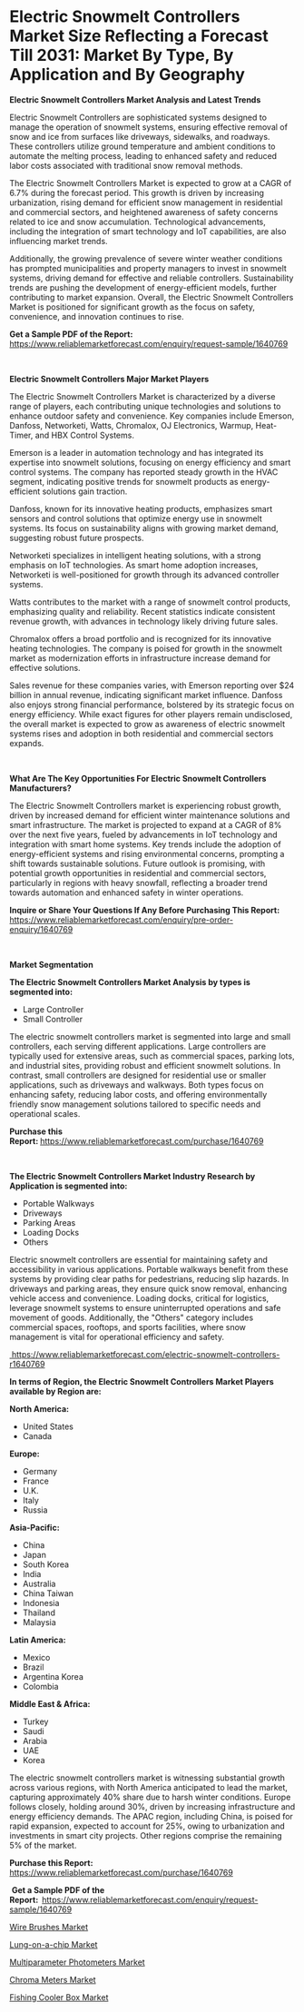 <p><h1>Electric Snowmelt Controllers Market Size Reflecting a Forecast Till 2031: Market By Type, By Application and By Geography</h1></p><p><strong>Electric Snowmelt Controllers Market Analysis and Latest Trends</strong></p>
<p><p>Electric Snowmelt Controllers are sophisticated systems designed to manage the operation of snowmelt systems, ensuring effective removal of snow and ice from surfaces like driveways, sidewalks, and roadways. These controllers utilize ground temperature and ambient conditions to automate the melting process, leading to enhanced safety and reduced labor costs associated with traditional snow removal methods.</p><p>The Electric Snowmelt Controllers Market is expected to grow at a CAGR of 6.7% during the forecast period. This growth is driven by increasing urbanization, rising demand for efficient snow management in residential and commercial sectors, and heightened awareness of safety concerns related to ice and snow accumulation. Technological advancements, including the integration of smart technology and IoT capabilities, are also influencing market trends. </p><p>Additionally, the growing prevalence of severe winter weather conditions has prompted municipalities and property managers to invest in snowmelt systems, driving demand for effective and reliable controllers. Sustainability trends are pushing the development of energy-efficient models, further contributing to market expansion. Overall, the Electric Snowmelt Controllers Market is positioned for significant growth as the focus on safety, convenience, and innovation continues to rise.</p></p>
<p><strong>Get a Sample PDF of the Report:&nbsp;</strong> <a href="https://www.reliablemarketforecast.com/enquiry/request-sample/1640769?utm_campaign=1283&utm_medium=2&utm_source=Github&utm_content=ia&utm_term=25092024&utm_id=electric-snowmelt-controllers">https://www.reliablemarketforecast.com/enquiry/request-sample/1640769</a></p>
<p>&nbsp;</p>
<p><strong>Electric Snowmelt Controllers Major Market Players</strong></p>
<p><p>The Electric Snowmelt Controllers Market is characterized by a diverse range of players, each contributing unique technologies and solutions to enhance outdoor safety and convenience. Key companies include Emerson, Danfoss, Networketi, Watts, Chromalox, OJ Electronics, Warmup, Heat-Timer, and HBX Control Systems.</p><p>Emerson is a leader in automation technology and has integrated its expertise into snowmelt solutions, focusing on energy efficiency and smart control systems. The company has reported steady growth in the HVAC segment, indicating positive trends for snowmelt products as energy-efficient solutions gain traction.</p><p>Danfoss, known for its innovative heating products, emphasizes smart sensors and control solutions that optimize energy use in snowmelt systems. Its focus on sustainability aligns with growing market demand, suggesting robust future prospects.</p><p>Networketi specializes in intelligent heating solutions, with a strong emphasis on IoT technologies. As smart home adoption increases, Networketi is well-positioned for growth through its advanced controller systems.</p><p>Watts contributes to the market with a range of snowmelt control products, emphasizing quality and reliability. Recent statistics indicate consistent revenue growth, with advances in technology likely driving future sales.</p><p>Chromalox offers a broad portfolio and is recognized for its innovative heating technologies. The company is poised for growth in the snowmelt market as modernization efforts in infrastructure increase demand for effective solutions.</p><p>Sales revenue for these companies varies, with Emerson reporting over $24 billion in annual revenue, indicating significant market influence. Danfoss also enjoys strong financial performance, bolstered by its strategic focus on energy efficiency. While exact figures for other players remain undisclosed, the overall market is expected to grow as awareness of electric snowmelt systems rises and adoption in both residential and commercial sectors expands.</p></p>
<p>&nbsp;</p>
<p><strong>What Are The Key Opportunities For Electric Snowmelt Controllers Manufacturers?</strong></p>
<p><p>The Electric Snowmelt Controllers market is experiencing robust growth, driven by increased demand for efficient winter maintenance solutions and smart infrastructure. The market is projected to expand at a CAGR of 8% over the next five years, fueled by advancements in IoT technology and integration with smart home systems. Key trends include the adoption of energy-efficient systems and rising environmental concerns, prompting a shift towards sustainable solutions. Future outlook is promising, with potential growth opportunities in residential and commercial sectors, particularly in regions with heavy snowfall, reflecting a broader trend towards automation and enhanced safety in winter operations.</p></p>
<p><strong>Inquire or Share Your Questions If Any Before Purchasing This Report:</strong> <a href="https://www.reliablemarketforecast.com/enquiry/pre-order-enquiry/1640769?utm_campaign=1283&utm_medium=2&utm_source=Github&utm_content=ia&utm_term=25092024&utm_id=electric-snowmelt-controllers">https://www.reliablemarketforecast.com/enquiry/pre-order-enquiry/1640769</a></p>
<p>&nbsp;</p>
<p><strong>Market Segmentation</strong></p>
<p><strong>The Electric Snowmelt Controllers Market Analysis by types is segmented into:</strong></p>
<p><ul><li>Large Controller</li><li>Small Controller</li></ul></p>
<p><p>The electric snowmelt controllers market is segmented into large and small controllers, each serving different applications. Large controllers are typically used for extensive areas, such as commercial spaces, parking lots, and industrial sites, providing robust and efficient snowmelt solutions. In contrast, small controllers are designed for residential use or smaller applications, such as driveways and walkways. Both types focus on enhancing safety, reducing labor costs, and offering environmentally friendly snow management solutions tailored to specific needs and operational scales.</p></p>
<p><strong>Purchase this Report:&nbsp;</strong><a href="https://www.reliablemarketforecast.com/purchase/1640769?utm_campaign=1283&utm_medium=2&utm_source=Github&utm_content=ia&utm_term=25092024&utm_id=electric-snowmelt-controllers">https://www.reliablemarketforecast.com/purchase/1640769</a></p>
<p>&nbsp;</p>
<p><strong>The Electric Snowmelt Controllers Market Industry Research by Application is segmented into:</strong></p>
<p><ul><li>Portable Walkways</li><li>Driveways</li><li>Parking Areas</li><li>Loading Docks</li><li>Others</li></ul></p>
<p><p>Electric snowmelt controllers are essential for maintaining safety and accessibility in various applications. Portable walkways benefit from these systems by providing clear paths for pedestrians, reducing slip hazards. In driveways and parking areas, they ensure quick snow removal, enhancing vehicle access and convenience. Loading docks, critical for logistics, leverage snowmelt systems to ensure uninterrupted operations and safe movement of goods. Additionally, the "Others" category includes commercial spaces, rooftops, and sports facilities, where snow management is vital for operational efficiency and safety.</p></p>
<p><a href="https://www.reliablemarketforecast.com/electric-snowmelt-controllers-r1640769?utm_campaign=1283&utm_medium=2&utm_source=Github&utm_content=ia&utm_term=25092024&utm_id=electric-snowmelt-controllers">&nbsp;https://www.reliablemarketforecast.com/electric-snowmelt-controllers-r1640769</a></p>
<p><strong>In terms of Region, the Electric Snowmelt Controllers Market Players available by Region are:</strong></p>
<p>
    <p> <strong> North America: </strong>
        <ul>
            <li>United States</li>
            <li>Canada</li>
        </ul>
        </p> 
    <p> <strong> Europe: </strong>
        <ul>
            <li>Germany</li>
            <li>France</li>
            <li>U.K.</li>
            <li>Italy</li>
            <li>Russia</li>
        </ul>
        </p> 
    <p> <strong> Asia-Pacific: </strong>
        <ul>
            <li>China</li>
            <li>Japan</li>
            <li>South Korea</li>
            <li>India</li>
            <li>Australia</li>
            <li>China Taiwan</li>
            <li>Indonesia</li>
            <li>Thailand</li>
            <li>Malaysia</li>
        </ul>
        </p> 
    <p> <strong> Latin America: </strong>
        <ul>
            <li>Mexico</li>
            <li>Brazil</li>
            <li>Argentina Korea</li>
            <li>Colombia</li>
        </ul>
        </p> 
    <p> <strong> Middle East & Africa: </strong>
        <ul>
            <li>Turkey</li>
            <li>Saudi</li>
            <li>Arabia</li>
            <li>UAE</li>
            <li>Korea</li>
        </ul>
    </p>
    </p>
<p><p>The electric snowmelt controllers market is witnessing substantial growth across various regions, with North America anticipated to lead the market, capturing approximately 40% share due to harsh winter conditions. Europe follows closely, holding around 30%, driven by increasing infrastructure and energy efficiency demands. The APAC region, including China, is poised for rapid expansion, expected to account for 25%, owing to urbanization and investments in smart city projects. Other regions comprise the remaining 5% of the market.</p></p>
<p><strong>Purchase this Report: </strong><a href="https://www.reliablemarketforecast.com/purchase/1640769?utm_campaign=1283&utm_medium=2&utm_source=Github&utm_content=ia&utm_term=25092024&utm_id=electric-snowmelt-controllers">https://www.reliablemarketforecast.com/purchase/1640769</a></p>
<p>&nbsp;<strong>Get a Sample PDF of the Report:&nbsp;&nbsp;</strong><a href="https://www.reliablemarketforecast.com/enquiry/request-sample/1640769?utm_campaign=1283&utm_medium=2&utm_source=Github&utm_content=ia&utm_term=25092024&utm_id=electric-snowmelt-controllers">https://www.reliablemarketforecast.com/enquiry/request-sample/1640769</a></p>
<p><strong></strong></p>
<p><p><a href="https://issuu.com/reportprime-2/docs/wire-brushes-market-size-2030.pptx_106d90704f9daa?utm_campaign=1283&utm_medium=2&utm_source=Github&utm_content=ia&utm_term=25092024&utm_id=electric-snowmelt-controllers">Wire Brushes Market</a></p><p><a href="https://github.com/dringals/Market-Research-Report-List-6/blob/main/lung-on-a-chip-market.md?utm_campaign=1283&utm_medium=2&utm_source=Github&utm_content=ia&utm_term=25092024&utm_id=electric-snowmelt-controllers">Lung-on-a-chip Market</a></p><p><a href="https://www.linkedin.com/pulse/multiparameter-photometers-market-global-regional-analysis-9w1sf?trackingId=e2ledRfKTYK1IIauCxFcNg%3D%3D&utm_campaign=1283&utm_medium=2&utm_source=Github&utm_content=ia&utm_term=25092024&utm_id=electric-snowmelt-controllers">Multiparameter Photometers Market</a></p><p><a href="https://www.linkedin.com/pulse/global-chroma-meters-market-trends-analysis-future-growth-khvxe?trackingId=KhxlIA2hQ2eg7DTyYQHA9A%3D%3D&utm_campaign=1283&utm_medium=2&utm_source=Github&utm_content=ia&utm_term=25092024&utm_id=electric-snowmelt-controllers">Chroma Meters Market</a></p><p><a href="https://issuu.com/reportprime-2/docs/fishing-cooler-box-market-size-2030_8619e93cb09c58?utm_campaign=1283&utm_medium=2&utm_source=Github&utm_content=ia&utm_term=25092024&utm_id=electric-snowmelt-controllers">Fishing Cooler Box Market</a></p></p>